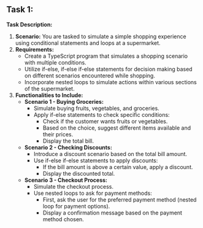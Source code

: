 # 

## **Task 1:**

**Task Description:**

1. **Scenario:**
You are tasked to simulate a simple shopping experience using conditional statements and loops at a supermarket.
2. **Requirements:**
    - Create a TypeScript program that simulates a shopping scenario with multiple conditions.
    - Utilize if-else, if-else if-else statements for decision making based on different scenarios encountered while shopping.
    - Incorporate nested loops to simulate actions within various sections of the supermarket.
3. **Functionalities to Include:**
    - **Scenario 1 - Buying Groceries:**
        - Simulate buying fruits, vegetables, and groceries.
        - Apply if-else statements to check specific conditions:
            - Check if the customer wants fruits or vegetables.
            - Based on the choice, suggest different items available and their prices.
            - Display the total bill.
    - **Scenario 2 - Checking Discounts:**
        - Introduce a discount scenario based on the total bill amount.
        - Use if-else if-else statements to apply discounts:
            - If the bill amount is above a certain value, apply a discount.
            - Display the discounted total.
    - **Scenario 3 - Checkout Process:**
        - Simulate the checkout process.
        - Use nested loops to ask for payment methods:
            - First, ask the user for the preferred payment method (nested loop for payment options).
            - Display a confirmation message based on the payment method chosen.
